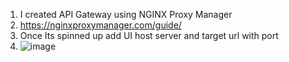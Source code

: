 1. I created API Gateway using NGINX Proxy Manager
2. https://nginxproxymanager.com/guide/
3. Once Its spinned up add UI host server and target url with port
4. ![image](https://github.com/saurabh021184/mapserveranduiprojectandgateway/assets/109071677/4f01d6a6-e34e-4ecd-a915-1fd45a1df775)
